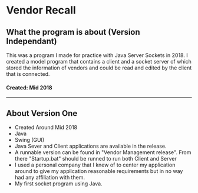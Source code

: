 # Vendor Recall
## What the program is about (Version Independant)
This was a program I made for practice with Java Server Sockets in 2018. I created a model program that contains a client and a socket server of which stored the information of vendors and could be read and edited by the client that is connected. 

#### Created: Mid 2018

-----------------------------------------------------------------------------------------------------------------------------------------------------------------------
## About Version One
 - Created Around Mid 2018
 - Java
 - Swing (GUI)
 - Java Sever and Client applications are available in the release.
 - A runnable version can be found in "Vendor Management release". From there "Startup.bat" should be runned to run both Client and Server
 - I used a personal company that I knew of to center my application around to give my application reasonable requirements but in no way had any affiliation with them.
 - My first socket program using Java.
